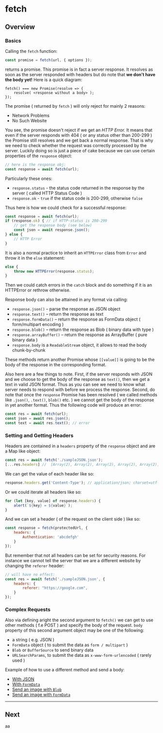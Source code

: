 # fetch

## Overview

### Basics

Calling the `fetch` function:
```javascript
const promise = fetch(url, { options });
```
returns a promise. This promise is in fact a server response. It resolves as soon as the server responded with
headers but do note that __we don't have the body yet!__ Here is a quick diagram:
```
fetch() === new Promise(resolve => {
    resolve( <response without a body> );
});
```
The promise ( returned by `fetch` ) will only reject for mainly 2 reasons:
- Network Problems
- No Such Website

You see, the promise doesn't reject if we get an _HTTP Error._ It means that even if the server responds with 404
( or any status other than 200-299 ) the Promise still resolves and we get back a normal response. That is why
we need to check whether the request was correctly processed by the server. Luckily doing so is just a piece of
cake because we can use certain properties of the `response` object:
```javascript
// here is the response obj:
const response = await fetch(url);
```

Particularly these ones:
- `response.status` - the status code returned in the response by the server ( called HTTP Status Code )
- `response.ok` - `true` if the status code is 200-299, otherwise `false`

Thus here is how we could check for a successful response:
```javascript
const response = await fetch(url);
if (response.ok) { // if HTTP-status is 200-299
    // get the response body (see below)
    const json = await response.json();
} else {
    // HTTP Error
}
```
It is also a normal practice to inherit an `HTTPError` class from `Error` and throw it in the `else` statement:
```javascript
else {
    throw new HTTPError(response.status);
}
```
Then we could catch errors in the `catch` block and do something if it is an HTTPError or rethrow otherwise.

Response body can also be attained in any format via calling:
- `response.json()` – parse the response as JSON object
- `response.text()` – return the response as text
- `response.formData()` – return the response as FormData object ( form/multipart encoding )
- `response.blob()` – return the response as Blob ( binary data with type )
- `response.arrayBuffer()` – return the response as ArrayBuffer ( pure binary data )
- `response.body` is a `ReadableStream` object, it allows to read the body chunk-by-chunk

These methods return another Promise whose `[[value]]` is going to be the body of the response in the
corresponding format.

Also here are a few things to note. First, if the server responds with JSON and we choose to get the body
of the response as `text()`, then we get a text in valid JSON format. Thus as you can see we need to know what
server needs to respond with before we process the response. Second, do note that once the `response` Promise
has been resolved ( we called methods like `.json()`, `.text()`, `blob()` etc. ) we cannot get the body of the
response in yet another format. Thus the following code will produce an error:
```javascript
const res = await fetch(url);
const json = await res.json();
const text = await res.text(); // error
```

### Setting and Getting Headers

Headers are contained in a `headers` property of the `response` object and are a Map like object:
```javascript
const res = await fetch('./sampleJSON.json');
[...res.headers] //  [Array(2), Array(2), Array(2), Array(2), Array(2), Array(2), Array(2), Array(2)]
```
We can get the value of each header like so:
```javascript
response.headers.get('Content-Type'); // application/json; charset=utf-8
```
Or we could iterate all headers like so:
```javascript
for (let [key, value] of response.headers) {
    alert(`${key} = ${value}`);
}
```
And we can set a header ( of the request on the client side ) like so:
```javascript
const response = fetch(protectedUrl, {
    headers: {
        Authentication: 'abcdefgh'
    }
});
```
But remember that not all headers can be set for security reasons. For instance we cannot tell the server
that we are a different website by changing the `referer` header:
```javascript
// will have no effect:
const res = await fetch('./sampleJSON.json', {
    headers: {
        referer: "https://google.com",
    }
});
```

### Complex Requests

Also via defining aright the second argument to `fetch()` we can get to use other methods ( f.e POST ) and
specify the body of the request. `body` property of this second argument object may be one of the following:
- a string ( e.g. JSON )
- `FormData` object ( to submit the data as `form / multipart` )
- `Blob` or `BufferSource` to send binary data
- `URLSearchParams`, to submit the data as `x-www-form-urlencoded` ( rarely used )

Example of how to use a different method and send a body:

- [With JSON](./1-with-json/index.js)
- [With `FormData`](./2-with-form/index.js)
- [Send an image with `Blob`](./3-with-blob/index.js)
- [Send an image with `FormData`](./4-with-blob-plus-form/index.js)

---

## Next

aa